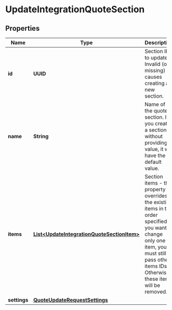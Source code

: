 

# UpdateIntegrationQuoteSection


## Properties

Name | Type | Description | Notes
------------ | ------------- | ------------- | -------------
**id** | **UUID** | Section ID to update. Invalid (or missing) ID causes creating a new section. |  [optional]
**name** | **String** | Name of the quotes section. If you create a section without providing a value, it will have the default value. |  [optional]
**items** | [**List&lt;UpdateIntegrationQuoteSectionItem&gt;**](UpdateIntegrationQuoteSectionItem.md) | Section items - this property overrides the existing items in the order specified. If you want to change only one item, you must still pass other items IDs. Otherwise these items will be removed. |  [optional]
**settings** | [**QuoteUpdateRequestSettings**](QuoteUpdateRequestSettings.md) |  |  [optional]



